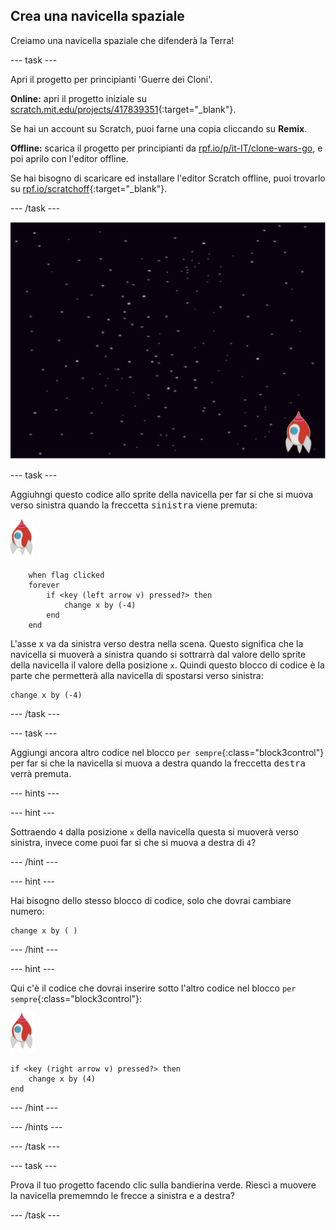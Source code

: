 ## Crea una navicella spaziale

Creiamo una navicella spaziale che difenderà la Terra!

--- task ---

Apri il progetto per principianti 'Guerre dei Cloni'.

**Online:** apri il progetto iniziale su [scratch.mit.edu/projects/417839351](https://scratch.mit.edu/projects/417839351){:target="_blank"}.

Se hai un account su Scratch, puoi farne una copia cliccando su **Remix**.

**Offline:** scarica il progetto per principianti da [rpf.io/p/it-IT/clone-wars-go](https://rpf.io/p/it-IT/clone-wars-go), e poi aprilo con l'editor offline.

Se hai bisogno di scaricare ed installare l'editor Scratch offline, puoi trovarlo su [rpf.io/scratchoff](https://rpf.io/scratchoff){:target="_blank"}.

--- /task ---

![progetto per principianti](images/starter-project.png)

--- task ---

Aggiuhngi questo codice allo sprite della navicella per far si che si muova verso sinistra quando la freccetta <kbd>sinistra</kbd> viene premuta:

![sprite razzo](images/rocket-sprite.png)

```blocks3
    when flag clicked
	forever
		if <key (left arrow v) pressed?> then
			change x by (-4)
		end
	end
```

L'asse x va da sinistra verso destra nella scena. Questo significa che la navicella si muoverà a sinistra quando si sottrarrà dal valore dello sprite della navicella il valore della posizione `x`. Quindi questo blocco di codice è la parte che permetterà alla navicella di spostarsi verso sinistra:

```blocks3
change x by (-4)
```

--- /task ---

--- task ---

Aggiungi ancora altro codice nel blocco `per sempre`{:class="block3control"} per far si che la navicella si muova a destra quando la freccetta <kbd>destra</kbd> verrà premuta.

--- hints ---

--- hint ---

Sottraendo `4` dalla posizione `x` della navicella questa si muoverà verso sinistra, invece come puoi far si che si muova a destra di `4`?

--- /hint ---

--- hint ---

Hai bisogno dello stesso blocco di codice, solo che dovrai cambiare numero:

```blocks3
change x by ( )
```

--- /hint ---

--- hint ---

Qui c'è il codice che dovrai inserire sotto l'altro codice nel blocco `per sempre`{:class="block3control"}:

![sprite razzo](images/rocket-sprite.png)

```blocks3
if <key (right arrow v) pressed?> then
	change x by (4)
end
```

--- /hint ---

--- /hints ---

--- /task ---

--- task ---

Prova il tuo progetto facendo clic sulla bandierina verde. Riesci a muovere la navicella prememndo le frecce a sinistra e a destra?

--- /task ---
